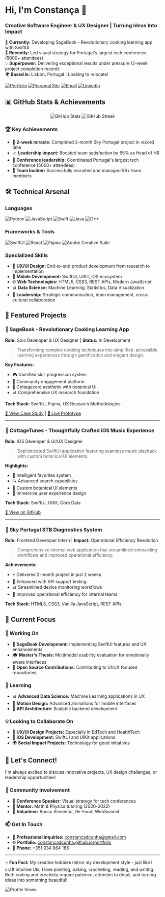 # Hi, I'm Constança 👋
### Creative Software Engineer & UX Designer | Turning Ideas Into Impact

🚀 **Currently:** Developing SageBook - Revolutionary cooking learning app with SwiftUI  
🎨 **Recently:** Led visual strategy for Portugal's largest tech conference (5000+ attendees)  
💡 **Superpower:** Delivering exceptional results under pressure (2-week project completion record)  
🌍 **Based in:** Lisbon, Portugal | Looking to relocate!

[![Portfolio](https://img.shields.io/badge/Portfolio-FF5722?style=for-the-badge&logo=todoist&logoColor=white)](https://constancadcunha.github.io/portfolio/)
[![Personal Site](https://img.shields.io/badge/About_Me-4285F4?style=for-the-badge&logo=google-chrome&logoColor=white)](https://constancadcunha.github.io/constancacunha/)
[![Email](https://img.shields.io/badge/Email-D14836?style=for-the-badge&logo=gmail&logoColor=white)](mailto:constancadcunha@gmail.com)
[![LinkedIn](https://img.shields.io/badge/LinkedIn-0077B5?style=for-the-badge&logo=linkedin&logoColor=white)](https://www.linkedin.com/in/constanca-cunha/)

## 📊 GitHub Stats & Achievements

<div align="center">
  <img src="https://github-readme-stats.vercel.app/api?username=constancadcunha&show_icons=true&theme=radical&count_private=true" alt="GitHub Stats" />
  <img src="https://github-readme-streak-stats.herokuapp.com/?user=constancadcunha&theme=radical" alt="GitHub Streak" />
</div>

### 🏆 Key Achievements
- 🎯 **2-week miracle:** Completed 2-month Sky Portugal project in record time
- 📈 **Leadership impact:** Boosted team satisfaction by 65% as Head of HR
- 🎨 **Conference leadership:** Coordinated Portugal's largest tech conference (5000+ attendees)
- 👥 **Team builder:** Successfully recruited and managed 56+ team members

## 🛠️ Technical Arsenal

### Languages
![Python](https://img.shields.io/badge/Python-3776AB?style=for-the-badge&logo=python&logoColor=white)
![JavaScript](https://img.shields.io/badge/JavaScript-F7DF1E?style=for-the-badge&logo=javascript&logoColor=black)
![Swift](https://img.shields.io/badge/Swift-FA7343?style=for-the-badge&logo=swift&logoColor=white)
![Java](https://img.shields.io/badge/Java-ED8B00?style=for-the-badge&logo=java&logoColor=white)
![C++](https://img.shields.io/badge/C++-00599C?style=for-the-badge&logo=c%2B%2B&logoColor=white)

### Frameworks & Tools
![SwiftUI](https://img.shields.io/badge/SwiftUI-0D96F6?style=for-the-badge&logo=swift&logoColor=white)
![React](https://img.shields.io/badge/React-20232A?style=for-the-badge&logo=react&logoColor=61DAFB)
![Figma](https://img.shields.io/badge/Figma-F24E1E?style=for-the-badge&logo=figma&logoColor=white)
![Adobe Creative Suite](https://img.shields.io/badge/Adobe%20Creative%20Suite-DA1F26?style=for-the-badge&logo=adobe&logoColor=white)

### Specialized Skills
- 🎨 **UX/UI Design:** End-to-end product development from research to implementation
- 📱 **Mobile Development:** SwiftUI, UIKit, iOS ecosystem
- 🌐 **Web Technologies:** HTML5, CSS3, REST APIs, Modern JavaScript
- 📊 **Data Science:** Machine Learning, Statistics, Data Visualization
- 🎯 **Leadership:** Strategic communication, team management, cross-cultural collaboration

## 🚀 Featured Projects

### 📱 SageBook - Revolutionary Cooking Learning App
**Role:** Solo Developer & UX Designer | **Status:** In Development

> Transforming complex cooking techniques into simplified, accessible learning experiences through gamification and elegant design.

**Key Features:**
- 🎮 Gamified skill progression system
- 👥 Community engagement platform  
- 🎨 Cottagecore aesthetic with botanical UI
- 📊 Comprehensive UX research foundation

**Tech Stack:** SwiftUI, Figma, UX Research Methodologies

[🔗 View Case Study](https://constancadcunha.github.io/SageBook/) | [📱 Live Prototype](https://www.figma.com/proto/uHi2kRUlatW4vGDMtvpI1p/SageBook)

---

### 🎵 CottageTunes - Thoughtfully Crafted iOS Music Experience
**Role:** iOS Developer & UI/UX Designer

> Sophisticated SwiftUI application featuring seamless music playback with custom botanical UI elements.

**Highlights:**
- 🎵 Intelligent favorites system
- 🔍 Advanced search capabilities
- 🌿 Custom botanical UI elements
- 📱 Immersive user experience design

**Tech Stack:** SwiftUI, UIKit, Core Data

[📱 View on GitHub](https://github.com/constancadcunha/CottageTunes) 

---

### 🏢 Sky Portugal STB Diagnostics System
**Role:** Frontend Developer Intern | **Impact:** Operational Efficiency Revolution

> Comprehensive internal web application that streamlined onboarding workflows and improved operational efficiency.

**Achievements:**
- ⚡ Delivered 2-month project in just 2 weeks
- 🔧 Enhanced with API support testing
- 📊 Streamlined device monitoring workflows
- 👥 Improved operational efficiency for internal teams

**Tech Stack:** HTML5, CSS3, Vanilla JavaScript, REST APIs

## 🎯 Current Focus

### 🔭 Working On
- 📱 **SageBook Development:** Implementing SwiftUI features and UX enhancements
- 🎓 **Master's Thesis:** Multimodal usability evaluation for emotionally aware interfaces
- 🌟 **Open Source Contributions:** Contributing to UI/UX focused repositories

### 🌱 Learning
- 📊 **Advanced Data Science:** Machine Learning applications in UX
- 🎨 **Motion Design:** Advanced animations for mobile interfaces
- 🔗 **API Architecture:** Scalable backend development

### 💡 Looking to Collaborate On
- 🎨 **UX/UI Design Projects:** Especially in EdTech and HealthTech
- 📱 **iOS Development:** SwiftUI and UIKit applications
- 🌍 **Social Impact Projects:** Technology for good initiatives

## 🤝 Let's Connect!

I'm always excited to discuss innovative projects, UX design challenges, or leadership opportunities!

### 🌟 Community Involvement
- 🎤 **Conference Speaker:** Visual strategy for tech conferences
- 👥 **Mentor:** Math & Physics tutoring (2020-2022)
- 🤝 **Volunteer:** Banco Alimentar, Re-Food, WebSummit

### 📫 Get In Touch
- 💼 **Professional inquiries:** constancadcunha@gmail.com
- 🌐 **Portfolio:** [constancadcunha.github.io/portfolio](https://constancadcunha.github.io/portfolio/)
- 📱 **Phone:** +351 934 864 186

---

⭐ **Fun Fact:** My creative hobbies mirror my development style - just like I craft intuitive UIs, I love painting, baking, crocheting, reading, and writing. Both coding and creativity require patience, attention to detail, and turning ideas into something beautiful!

![Profile Views](https://komarev.com/ghpvc/?username=constancadcunha&color=blueviolet&style=flat-square)
